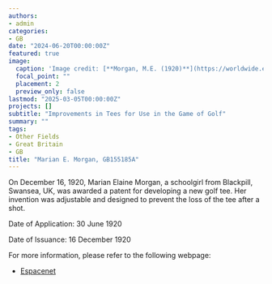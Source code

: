 ```yaml
---
authors:
- admin
categories:
- GB
date: "2024-06-20T00:00:00Z"
featured: true
image:
  caption: 'Image credit: [**Morgan, M.E. (1920)**](https://worldwide.espacenet.com/patent/search/family/010104359/publication/GB155185A?q=pn%3DGB155185A)'
  focal_point: ""
  placement: 2
  preview_only: false
lastmod: "2025-03-05T00:00:00Z"
projects: []
subtitle: "Improvements in Tees for Use in the Game of Golf"
summary: ""
tags:
- Other Fields
- Great Britain
- GB
title: "Marian E. Morgan, GB155185A"
---
```

On December 16, 1920, Marian Elaine Morgan, a schoolgirl from Blackpill, Swansea, UK, was awarded a patent for developing a new golf tee. Her invention was adjustable and designed to prevent the loss of the tee after a shot.

Date of Application: 30 June 1920

Date of Issuance: 16 December 1920

For more information, please refer to the following webpage: 

- [Espacenet](https://worldwide.espacenet.com/patent/search/family/010104359/publication/GB155185A?q=pn%3DGB155185A)